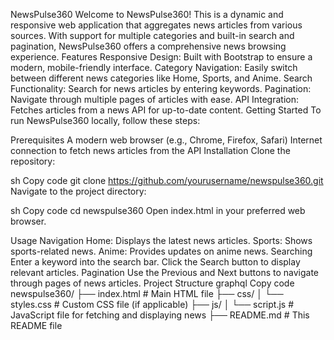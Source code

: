 NewsPulse360
Welcome to NewsPulse360! This is a dynamic and responsive web application that aggregates news articles from various sources. With support for multiple categories and built-in search and pagination, NewsPulse360 offers a comprehensive news browsing experience.
Features
Responsive Design: Built with Bootstrap to ensure a modern, mobile-friendly interface.
Category Navigation: Easily switch between different news categories like Home, Sports, and Anime.
Search Functionality: Search for news articles by entering keywords.
Pagination: Navigate through multiple pages of articles with ease.
API Integration: Fetches articles from a news API for up-to-date content.
Getting Started
To run NewsPulse360 locally, follow these steps:

Prerequisites
A modern web browser (e.g., Chrome, Firefox, Safari)
Internet connection to fetch news articles from the API
Installation
Clone the repository:

sh
Copy code
git clone https://github.com/yourusername/newspulse360.git
Navigate to the project directory:

sh
Copy code
cd newspulse360
Open index.html in your preferred web browser.

Usage
Navigation
Home: Displays the latest news articles.
Sports: Shows sports-related news.
Anime: Provides updates on anime news.
Searching
Enter a keyword into the search bar.
Click the Search button to display relevant articles.
Pagination
Use the Previous and Next buttons to navigate through pages of news articles.
Project Structure
graphql
Copy code
newspulse360/
├── index.html          # Main HTML file
├── css/
│   └── styles.css      # Custom CSS file (if applicable)
├── js/
│   └── script.js       # JavaScript file for fetching and displaying news
├── README.md           # This README file
